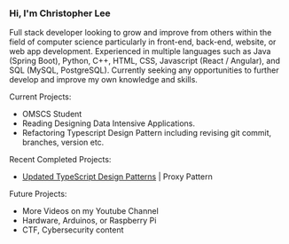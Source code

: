 ### Hi, I'm Christopher Lee

Full stack developer looking to grow and improve from others within the field of computer science particularly in front-end, back-end, website, or web app development. Experienced in multiple languages such as Java (Spring Boot), Python, C++, HTML, CSS, Javascript (React / Angular), and SQL (MySQL, PostgreSQL). Currently seeking any opportunities to further develop and improve my own knowledge and skills.

Current Projects:
* OMSCS Student
* Reading Designing Data Intensive Applications.
* Refactoring Typescript Design Pattern including revising git commit, branches, version etc.

Recent Completed Projects:
* [Updated TypeScript Design Patterns](https://github.com/choicespecs/TypescriptDesignPatterns) | Proxy Pattern

Future Projects:
* More Videos on my Youtube Channel
* Hardware, Arduinos, or Raspberry Pi
* CTF, Cybersecurity content


